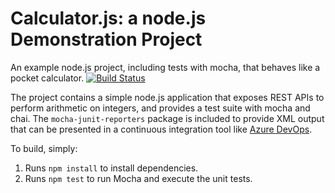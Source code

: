 Calculator.js: a node.js Demonstration Project
==============================================
An example node.js project, including tests with mocha, that behaves like
a pocket calculator.
[![Build Status](https://dev.azure.com/ppodgors/Integrating%20External%20Source%20Control%20with%20Azure%20Pipeline/_apis/build/status/pawelpodgorski.calculator?branchName=refs%2Fpull%2F1%2Fmerge)](https://dev.azure.com/ppodgors/Integrating%20External%20Source%20Control%20with%20Azure%20Pipeline/_build/latest?definitionId=8&branchName=refs%2Fpull%2F1%2Fmerge)

The project contains a simple node.js application that exposes REST APIs
to perform arithmetic on integers, and provides a test suite with mocha
and chai.  The `mocha-junit-reporters` package is included to provide XML
output that can be presented in a continuous integration tool like
[Azure DevOps](https://azure.com/devops).

To build, simply:

1. Runs `npm install` to install dependencies.
2. Runs `npm test` to run Mocha and execute the unit tests.

